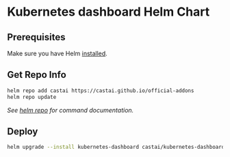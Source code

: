 # Kubernetes dashboard Helm Chart

## Prerequisites

Make sure you have Helm [installed](https://helm.sh/docs/using_helm/#installing-helm).

## Get Repo Info

```sh
helm repo add castai https://castai.github.io/official-addons
helm repo update
```

_See [helm repo](https://helm.sh/docs/helm/helm_repo/) for command documentation._


## Deploy

```bash
helm upgrade --install kubernetes-dashboard castai/kubernetes-dashboard -n=kubernetes-dashboard --create-namespace
```
